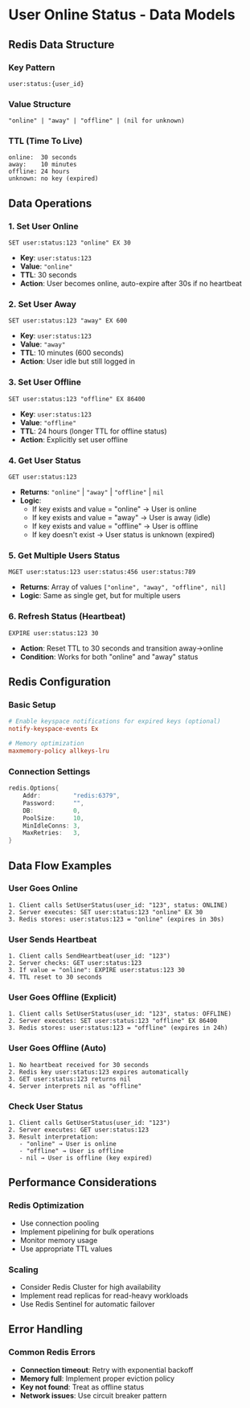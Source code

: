 # User Online Status - Data Models

## Redis Data Structure

### Key Pattern
```
user:status:{user_id}
```

### Value Structure
```
"online" | "away" | "offline" | (nil for unknown)
```

### TTL (Time To Live)
```
online:  30 seconds
away:    10 minutes  
offline: 24 hours
unknown: no key (expired)
```

## Data Operations

### 1. Set User Online
```redis
SET user:status:123 "online" EX 30
```
- **Key**: `user:status:123`
- **Value**: `"online"`
- **TTL**: 30 seconds
- **Action**: User becomes online, auto-expire after 30s if no heartbeat

### 2. Set User Away
```redis
SET user:status:123 "away" EX 600
```
- **Key**: `user:status:123`
- **Value**: `"away"`
- **TTL**: 10 minutes (600 seconds)
- **Action**: User idle but still logged in

### 3. Set User Offline
```redis
SET user:status:123 "offline" EX 86400
```
- **Key**: `user:status:123`
- **Value**: `"offline"`
- **TTL**: 24 hours (longer TTL for offline status)
- **Action**: Explicitly set user offline

### 4. Get User Status
```redis
GET user:status:123
```
- **Returns**: `"online"` | `"away"` | `"offline"` | `nil`
- **Logic**: 
  - If key exists and value = "online" → User is online
  - If key exists and value = "away" → User is away (idle)
  - If key exists and value = "offline" → User is offline
  - If key doesn't exist → User status is unknown (expired)

### 5. Get Multiple Users Status
```redis
MGET user:status:123 user:status:456 user:status:789
```
- **Returns**: Array of values `["online", "away", "offline", nil]`
- **Logic**: Same as single get, but for multiple users

### 6. Refresh Status (Heartbeat)
```redis
EXPIRE user:status:123 30
```
- **Action**: Reset TTL to 30 seconds and transition away→online
- **Condition**: Works for both "online" and "away" status

## Redis Configuration

### Basic Setup
```conf
# Enable keyspace notifications for expired keys (optional)
notify-keyspace-events Ex

# Memory optimization
maxmemory-policy allkeys-lru
```

### Connection Settings
```go
redis.Options{
    Addr:         "redis:6379",
    Password:     "",
    DB:           0,
    PoolSize:     10,
    MinIdleConns: 3,
    MaxRetries:   3,
}
```

## Data Flow Examples

### User Goes Online
```
1. Client calls SetUserStatus(user_id: "123", status: ONLINE)
2. Server executes: SET user:status:123 "online" EX 30
3. Redis stores: user:status:123 = "online" (expires in 30s)
```

### User Sends Heartbeat
```
1. Client calls SendHeartbeat(user_id: "123")
2. Server checks: GET user:status:123
3. If value = "online": EXPIRE user:status:123 30
4. TTL reset to 30 seconds
```

### User Goes Offline (Explicit)
```
1. Client calls SetUserStatus(user_id: "123", status: OFFLINE)
2. Server executes: SET user:status:123 "offline" EX 86400
3. Redis stores: user:status:123 = "offline" (expires in 24h)
```

### User Goes Offline (Auto)
```
1. No heartbeat received for 30 seconds
2. Redis key user:status:123 expires automatically
3. GET user:status:123 returns nil
4. Server interprets nil as "offline"
```

### Check User Status
```
1. Client calls GetUserStatus(user_id: "123")
2. Server executes: GET user:status:123
3. Result interpretation:
   - "online" → User is online
   - "offline" → User is offline
   - nil → User is offline (key expired)
```

## Performance Considerations

### Redis Optimization
- Use connection pooling
- Implement pipelining for bulk operations
- Monitor memory usage
- Use appropriate TTL values

### Scaling
- Consider Redis Cluster for high availability
- Implement read replicas for read-heavy workloads
- Use Redis Sentinel for automatic failover

## Error Handling

### Common Redis Errors
- **Connection timeout**: Retry with exponential backoff
- **Memory full**: Implement proper eviction policy
- **Key not found**: Treat as offline status
- **Network issues**: Use circuit breaker pattern 
